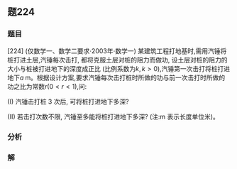 ## 题224
### 题目
[224] (仅数学一、数学二要求$\cdot  {2003}$年$\cdot$数学一) 某建筑工程打地基时,需用汽锤将桩打进土层,汽锤每次击打, 都将克服土层对桩的阻力而做功, 设土层对桩的阻力的大小与桩被打进地下的深度成正比 (比例系数为$k, k > 0$),汽锤第一次击打将桩打进地下$a\mathrm{\;m}$。根据设计方案,要求汽锤每次击打桩时所做的功与前一次击打时所做的功之比为常数$r( {0 < r < 1})$,问:

(I) 汽锤击打桩 3 次后, 可将桩打进地下多深?

(II) 若击打次数不限, 汽锤至多能将桩打进地下多深? (注:m 表示长度单位米)。
### 分析

### 解